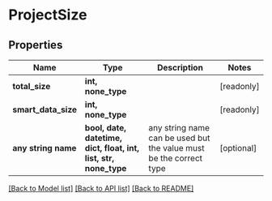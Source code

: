 # ProjectSize


## Properties
Name | Type | Description | Notes
------------ | ------------- | ------------- | -------------
**total_size** | **int, none_type** |  | [readonly] 
**smart_data_size** | **int, none_type** |  | [readonly] 
**any string name** | **bool, date, datetime, dict, float, int, list, str, none_type** | any string name can be used but the value must be the correct type | [optional]

[[Back to Model list]](../README.md#documentation-for-models) [[Back to API list]](../README.md#documentation-for-api-endpoints) [[Back to README]](../README.md)


